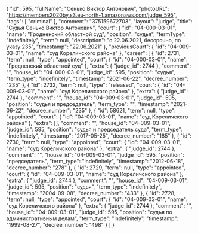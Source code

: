 {
    "id": 595,
    "fullName": "Сенько Виктор Антонович",
    "photoURL": "https://members2020by.s3.eu-north-1.amazonaws.com/judge_595",
    "tags": [
        "criminal"
    ],
    "comment": "375159672703",
    "layout": "judge",
    "title": "Судья Сенько Виктор Антонович",
    "court": {
        "id": "04-000-03-01",
        "name": "Гродненский областной суд",
        "position": "судья",
        "termType": "indefinitely",
        "term": null,
        "description": "c 22.06.2021, бессрочно, по указу 235",
        "timestamp": "22.06.2021"
    },
    "previousCourt": {
        "id": "04-009-03-01",
        "name": "суд Кореличского района"
    },
    "career": [
        {
            "id": 2731,
            "term": null,
            "type": "appointed",
            "court": {
                "id": "04-000-03-01",
                "name": "Гродненский областной суд"
            },
            "extra": {
                "judge_id": 2744
            },
            "comment": "",
            "house_id": "04-000-03-01",
            "judge_id": 595,
            "position": "судья",
            "term_type": "indefinitely",
            "timestamp": "2021-06-22",
            "decree_number": "235"
        },
        {
            "id": 2732,
            "term": null,
            "type": "released",
            "court": {
                "id": "04-009-03-01",
                "name": "суд Кореличского района"
            },
            "extra": {
                "judge_id": 2744
            },
            "comment": "",
            "house_id": "04-009-03-01",
            "judge_id": 595,
            "position": "судья и председатель",
            "term_type": "",
            "timestamp": "2021-06-22",
            "decree_number": "235"
        },
        {
            "id": 58621,
            "term": null,
            "type": "appointed",
            "court": {
                "id": "04-009-03-01",
                "name": "суд Кореличского района"
            },
            "extra": [],
            "comment": "",
            "house_id": "04-009-03-01",
            "judge_id": 595,
            "position": "судья и председатель суда",
            "term_type": "indefinitely",
            "timestamp": "2017-05-25",
            "decree_number": "185"
        },
        {
            "id": 2730,
            "term": null,
            "type": "appointed",
            "court": {
                "id": "04-009-03-01",
                "name": "суд Кореличского района"
            },
            "extra": {
                "judge_id": 2744
            },
            "comment": "",
            "house_id": "04-009-03-01",
            "judge_id": 595,
            "position": "председатель",
            "term_type": "indefinitely",
            "timestamp": "2012-06-18",
            "decree_number": "278"
        },
        {
            "id": 2729,
            "term": null,
            "type": "appointed",
            "court": {
                "id": "04-009-03-01",
                "name": "суд Кореличского района"
            },
            "extra": {
                "judge_id": 2744
            },
            "comment": "",
            "house_id": "04-009-03-01",
            "judge_id": 595,
            "position": "судья",
            "term_type": "indefinitely",
            "timestamp": "2004-09-08",
            "decree_number": "433"
        },
        {
            "id": 2728,
            "term": null,
            "type": "appointed",
            "court": {
                "id": "04-009-03-01",
                "name": "суд Кореличского района"
            },
            "extra": {
                "judge_id": 2744
            },
            "comment": "",
            "house_id": "04-009-03-01",
            "judge_id": 595,
            "position": "судья по административным делам",
            "term_type": "indefinitely",
            "timestamp": "1999-08-27",
            "decree_number": "498"
        }
    ]
}